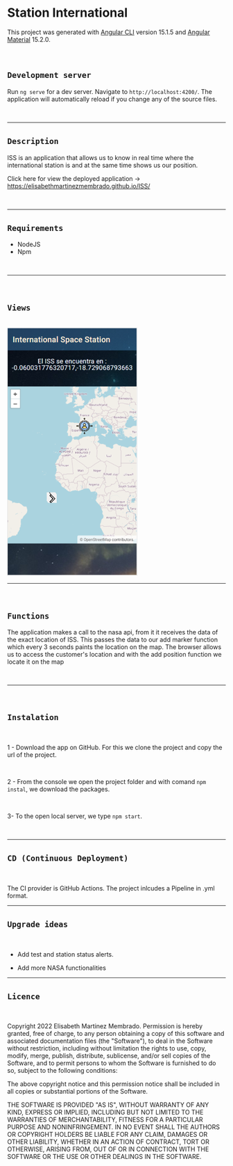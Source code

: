 # Station International

This project was generated with [Angular CLI](https://github.com/angular/angular-cli) version 15.1.5 and [Angular Material](https://github.com/angular/material) 15.2.0.

<br>

## `Development server`

Run `ng serve` for a dev server. Navigate to `http://localhost:4200/`. The application will automatically reload if you change any of the source files.

<br>

---

## `Description`

ISS is an application that allows us to know in real time where the international station is and at the same time shows us our position.

Click here for view the deployed application -> https://elisabethmartinezmembrado.github.io/ISS/

<br>

---
## `Requirements` 
* NodeJS
* Npm

<br>

---
<br>

## `Views`

<br>

<img src="./src/img/view1ISS.png" alt="Home" width="300"/>

<br>

---

<br>

## `Functions`



The application makes a call to the nasa api, from it it receives the data of the exact location of ISS. 
This passes the data to our add marker function which every 3 seconds paints the location on the map.
The browser allows us to access the customer's location and with the add position function we locate it on the map

<br>

---

<br>

## `Instalation`

<br>

1 - Download the app on GitHub. For this we clone the project and copy the url of the project.

<br>

2 - From the console we open the project folder and with comand `npm instal`, we download the packages.

<br>

3- To the open local server, we type `npm start`.

<br>

---

## `CD (Continuous Deployment)`

<br>

The CI provider is GitHub Actions.
The project inlcudes a Pipeline in .yml format.



---

## `Upgrade ideas`

<br>

* Add test and station status alerts.

* Add more NASA functionalities

---


## `Licence`
<br>

Copyright 2022 Elisabeth Martinez Membrado.
Permission is hereby granted, free of charge, to any person obtaining a copy of this software and associated documentation files (the "Software"), to deal in the Software without restriction, including without limitation the rights to use, copy, modify, merge, publish, distribute, sublicense, and/or sell copies of the Software, and to permit persons to whom the Software is furnished to do so, subject to the following conditions:

The above copyright notice and this permission notice shall be included in all copies or substantial portions of the Software.

THE SOFTWARE IS PROVIDED "AS IS", WITHOUT WARRANTY OF ANY KIND, EXPRESS OR IMPLIED, INCLUDING BUT NOT LIMITED TO THE WARRANTIES OF MERCHANTABILITY, FITNESS FOR A PARTICULAR PURPOSE AND NONINFRINGEMENT. IN NO EVENT SHALL THE AUTHORS OR COPYRIGHT HOLDERS BE LIABLE FOR ANY CLAIM, DAMAGES OR OTHER LIABILITY, WHETHER IN AN ACTION OF CONTRACT, TORT OR OTHERWISE, ARISING FROM, OUT OF OR IN CONNECTION WITH THE SOFTWARE OR THE USE OR OTHER DEALINGS IN THE SOFTWARE.


